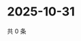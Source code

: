 # 2025-10-31

共 0 条

<!-- BEGIN ZHIHUVIDEO -->
<!-- 最后更新时间 Fri Oct 31 2025 19:10:06 GMT+0800 (China Standard Time) -->

<!-- END ZHIHUVIDEO -->
